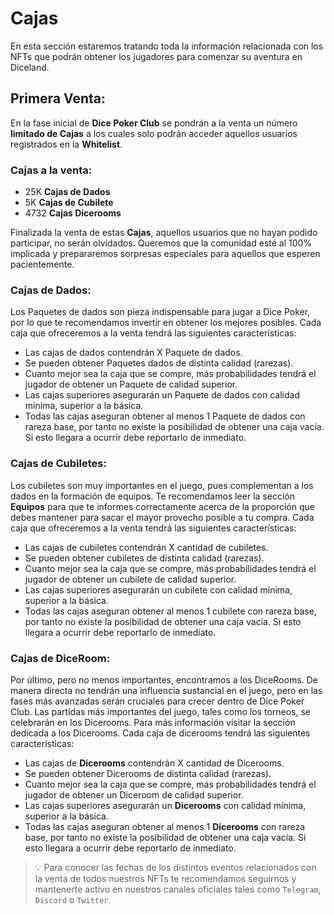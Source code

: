 # Cajas

En esta sección estaremos tratando toda la información relacionada con los NFTs que podrán obtener los jugadores para comenzar su aventura en Diceland.
## Primera Venta:

En la fase inicial de **Dice Poker Club** se pondrán a la venta un número **limitado de Cajas** a los cuales solo podrán acceder aquellos usuarios registrados en la **Whitelist**.
### **Cajas a la venta:**

- 25K **Cajas de Dados**
- 5K **Cajas de Cubilete**
- 4732 **Cajas Dicerooms**

Finalizada la venta de estas **Cajas**, aquellos usuarios que no hayan podido participar, no serán olvidados. Queremos que la comunidad esté al 100% implicada y prepararemos sorpresas especiales para aquellos que esperen pacientemente.
### Cajas de Dados:

Los Paquetes de dados son pieza indispensable para jugar a Dice Poker, por lo que te recomendamos invertir en obtener los mejores posibles. Cada caja que ofreceremos a la venta tendrá las siguientes características:

- Las cajas de dados contendrán X Paquete de dados.
- Se pueden obtener Paquetes dados de distinta calidad (rarezas).
- Cuanto mejor sea la caja que se compre, más probabilidades tendrá el jugador de obtener un Paquete de calidad superior.
- Las cajas superiores asegurarán un Paquete de dados con calidad mínima, superior a la básica.
- Todas las cajas aseguran obtener al menos 1 Paquete de dados con rareza base, por tanto no existe la posibilidad de obtener una caja vacía. Si esto llegara a ocurrir debe reportarlo de inmediato.
### Cajas de Cubiletes:

Los cubiletes son muy importantes en el juego, pues complementan a los dados en la formación de equipos. Te recomendamos leer la sección **Equipos** para que te informes correctamente acerca de la proporción que debes mantener para sacar el mayor provecho posible a tu compra. Cada caja que ofreceremos a la venta tendrá las siguientes características:

- Las cajas de cubiletes contendrán X cantidad de cubiletes.
- Se pueden obtener cubiletes de distinta calidad (rarezas).
- Cuanto mejor sea la caja que se compre, más probabilidades tendrá el jugador de obtener un cubilete de calidad superior.
- Las cajas superiores asegurarán un cubilete con calidad mínima, superior a la básica.
- Todas las cajas aseguran obtener al menos 1 cubilete con rareza base, por tanto no existe la posibilidad de obtener una caja vacía. Si esto llegara a ocurrir debe reportarlo de inmediato.
### Cajas de DiceRoom:

Por último, pero no menos importantes, encontramos a los DiceRooms. De manera directa no tendrán una influencia sustancial en el juego, pero en las fases más avanzadas serán cruciales para crecer dentro de Dice Poker Club. Las partidas más importantes del juego, tales como los torneos, se celebrarán en los Dicerooms. Para más información visitar la sección dedicada a los Dicerooms. Cada caja de dicerooms tendrá  las siguientes características:

- Las cajas de **Dicerooms** contendrán X cantidad de Dicerooms.
- Se pueden obtener Dicerooms de distinta calidad (rarezas).
- Cuanto mejor sea la caja que se compre, más probabilidades tendrá el jugador de obtener un Diceroom de calidad superior.
- Las cajas superiores asegurarán un **Dicerooms** con calidad mínima, superior a la básica.
- Todas las cajas aseguran obtener al menos 1 **Dicerooms** con rareza base, por tanto no existe la posibilidad de obtener una caja vacía. Si esto llegara a ocurrir debe reportarlo de inmediato.

>💡 Para conocer las fechas de los distintos eventos relacionados con la venta de todos nuestros NFTs te recomendamos seguirnos y mantenerte activo en nuestros canales oficiales tales como ` Telegram `, `Discord` o `Twitter`.